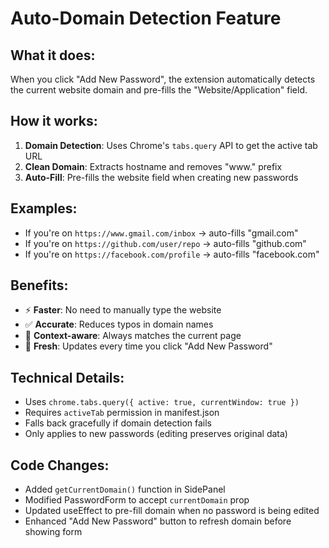 # Auto-Domain Detection Feature

## What it does:
When you click "Add New Password", the extension automatically detects the current website domain and pre-fills the "Website/Application" field.

## How it works:
1. **Domain Detection**: Uses Chrome's `tabs.query` API to get the active tab URL
2. **Clean Domain**: Extracts hostname and removes "www." prefix
3. **Auto-Fill**: Pre-fills the website field when creating new passwords

## Examples:
- If you're on `https://www.gmail.com/inbox` → auto-fills "gmail.com"
- If you're on `https://github.com/user/repo` → auto-fills "github.com"
- If you're on `https://facebook.com/profile` → auto-fills "facebook.com"

## Benefits:
- ⚡ **Faster**: No need to manually type the website
- ✅ **Accurate**: Reduces typos in domain names
- 🎯 **Context-aware**: Always matches the current page
- 🔄 **Fresh**: Updates every time you click "Add New Password"

## Technical Details:
- Uses `chrome.tabs.query({ active: true, currentWindow: true })`
- Requires `activeTab` permission in manifest.json
- Falls back gracefully if domain detection fails
- Only applies to new passwords (editing preserves original data)

## Code Changes:
- Added `getCurrentDomain()` function in SidePanel
- Modified PasswordForm to accept `currentDomain` prop
- Updated useEffect to pre-fill domain when no password is being edited
- Enhanced "Add New Password" button to refresh domain before showing form
